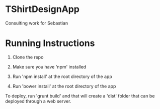 TShirtDesignApp
===============

Consulting work for Sebastian

Running Instructions
====================

1) Clone the repo

2) Make sure you have 'npm' installed

3) Run 'npm install' at the root directory of the app

4) Run 'bower install' at the root directory of the app

To deploy, run 'grunt build' and that will create a 'dist' folder that can be
deployed through a web server.
